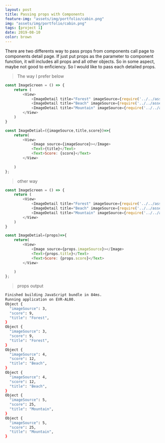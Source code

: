 ```yaml
---
layout: post
title: Passing props with Components
feature-img: "assets/img/portfolio/cabin.png"
img: "assets/img/portfolio/cabin.png"
tags: [project 1]
date: 2019-08-10
color: brown
---
```


There are two differents way to pass props from components call page to components detail page. If just put props as the parameter to component function, it will includes all props and all other objects. So in some aspect, maybe not good to enficiency. So I would like to pass each detailed props.

> The way I prefer below

```javascript
const ImageScreen = () => {
    return (
        <View>
            <ImageDetail title="Forest" imageSource={require('../../assets/forest.jpg')} score={9}></ImageDetail>
            <ImageDetail title="Beach" imageSource={require('../../assets/beach.jpg')} score={12}></ImageDetail>
            <ImageDetail title="Mountain" imageSource={require('../../assets/mountain.jpg')} score={25}></ImageDetail>
        </View>
    )
}

const ImageDetial=({imageSource,title,score})=>{
    return(
        <View>
            <Image source={imageSource}></Image>
            <Text>{title}</Text>
            <Text>Score: {score}</Text>
        </View>
        
    )
};
```

> other way


```javascript
const ImageScreen = () => {
    return (
        <View>
            <ImageDetail title="Forest" imageSource={require('../../assets/forest.jpg')} score={9}></ImageDetail>
            <ImageDetail title="Beach" imageSource={require('../../assets/beach.jpg')} score={12}></ImageDetail>
            <ImageDetail title="Mountain" imageSource={require('../../assets/mountain.jpg')} score={25}></ImageDetail>
        </View>
    )
}

const ImageDetial=(props)=>{
    return(
        <View>
            <Image source={props.imageSource}></Image>
            <Text>{props.title}</Text>
            <Text>Score: {props.score}</Text>
        </View>
        
    )
};
```

> props output

```bash
Finished building JavaScript bundle in 84ms.
Running application on EVR-AL00.
Object {
  "imageSource": 3,
  "score": 9,
  "title": "Forest",
}
Object {
  "imageSource": 3,
  "score": 9,
  "title": "Forest",
}
Object {
  "imageSource": 4,
  "score": 12,
  "title": "Beach",
}
Object {
  "imageSource": 4,
  "score": 12,
  "title": "Beach",
}
Object {
  "imageSource": 5,
  "score": 25,
  "title": "Mountain",
}
Object {
  "imageSource": 5,
  "score": 25,
  "title": "Mountain",
}
```